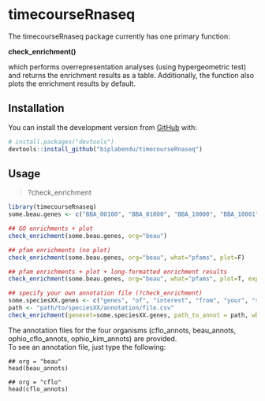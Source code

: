 
<!-- README.md is generated from README.Rmd. Please edit that file -->
timecourseRnaseq
================

<!-- badges: start -->
<!-- badges: end -->
The timecourseRnaseq package currently has one primary function:    
   
**check_enrichment()**    
   
which performs overrepresentation analyses (using hypergeometric test) and returns the enrichment results as a table. Additionally, the function also plots the enrichment results by default.


Installation
------------

You can install the development version from [GitHub](https://github.com/) with:

``` r
# install.packages("devtools")
devtools::install_github("biplabendu/timecourseRnaseq")
```

Usage
-------

> ?check_enrichment 

``` r
library(timecourseRnaseq)
some.beau.genes <- c("BBA_00100", "BBA_01000", "BBA_10000", "BBA_10001", "BBA_10002", "BBA_10003", "BBA_10004")

## GO enrichments + plot
check_enrichment(some.beau.genes, org="beau")

## pfam enrichments (no plot)
check_enrichment(some.beau.genes, org="beau", what="pfams", plot=F)

## pfam enrichments + plot + long-formatted enrichment results
check_enrichment(some.beau.genes, org="beau", what="pfams", plot=T, expand=T)

## specify your own annotation file (?check_enrichment)
some.speciesXX.genes <- c("genes", "of", "interest", "from", "your", "species") # geneset
path <- "path/to/speciesXX/annotation/file.csv" 
check_enrichment(geneset=some.speciesXX.genes, path_to_annot = path, what="GOs") # double-check if sep needs to be specified

```
    
    
The annotation files for the four organisms (cflo_annots, beau_annots, ophio_cflo_annots, ophio_kim_annots) are provided.    
To see an annotation file, just type the following:

```
## org = "beau"
head(beau_annots)

## org = "cflo"
head(cflo_annots)

```
